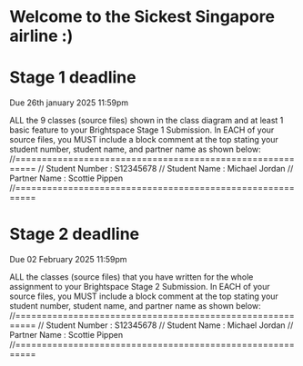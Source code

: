# Welcome to the Sickest Singapore airline :)



# Stage 1 deadline 
Due 26th january 2025 11:59pm

ALL the 9 classes (source files) shown in the class diagram and at least 1 basic feature
to your Brightspace Stage 1 Submission.
In EACH of your source files, you MUST include a block comment at the top stating your
student number, student name, and partner name as shown below:
//==========================================================
// Student Number : S12345678
// Student Name : Michael Jordan
// Partner Name : Scottie Pippen
//==========================================================


# Stage 2 deadline
Due 02 February 2025 11:59pm

ALL the classes (source files) that you have written for the whole assignment to your
Brightspace Stage 2 Submission.
In EACH of your source files, you MUST include a block comment at the top stating your
student number, student name, and partner name as shown below:
//==========================================================
// Student Number : S12345678
// Student Name : Michael Jordan
// Partner Name : Scottie Pippen
//==========================================================

